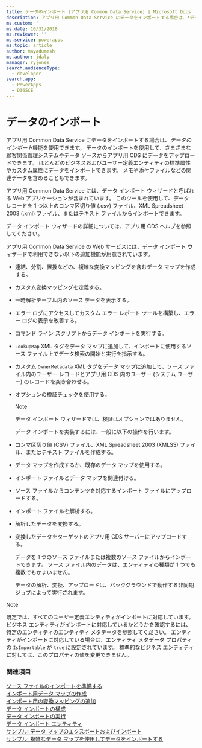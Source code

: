 ```yaml
---
title: データのインポート (アプリ用 Common Data Service) | Microsoft Docs
description: アプリ用 Common Data Service にデータをインポートする場合は、*データのインポート*機能を使用できます。 データのインポートを使用して、さまざまな顧客関係管理システムやデータ ソースからアプリ用 CDS にデータをアップロードできます。
ms.custom: ''
ms.date: 10/31/2018
ms.reviewer: ''
ms.service: powerapps
ms.topic: article
author: mayadumesh
ms.author: jdaly
manager: ryjones
search.audienceType:
  - developer
search.app:
  - PowerApps
  - D365CE
---
```

# <a name="import-data"></a>データのインポート

<!--
Was Mike Carter


https://docs.microsoft.com/en-us/dynamics365/customer-engagement/developer/import-data



This should be the generic high-level content to support either web api or org service

Should there be a separate topic for organization service and Web API?
All these functions & actions exist:

RetrieveParsedDataImportFile Function
https://docs.microsoft.com/en-us/dynamics365/customer-engagement/web-api/retrieveparseddataimportfile?view=dynamics-ce-odata-9
GetDistinctValuesImportFile Function
https://docs.microsoft.com/en-us/dynamics365/customer-engagement/web-api/getdistinctvaluesimportfile?view=dynamics-ce-odata-9
ParseImport Function
https://docs.microsoft.com/en-us/dynamics365/customer-engagement/web-api/parseimport?view=dynamics-ce-odata-9
TransformImport Action
https://docs.microsoft.com/en-us/dynamics365/customer-engagement/web-api/transformimport?view=dynamics-ce-odata-9
ImportRecordsImport Action
https://docs.microsoft.com/en-us/dynamics365/customer-engagement/web-api/importrecordsimport?view=dynamics-ce-odata-9
ExportMappingsImportMap Action
https://docs.microsoft.com/en-us/dynamics365/customer-engagement/web-api/exportmappingsimportmap?view=dynamics-ce-odata-9
ImportMappingsImportMap Action
https://docs.microsoft.com/en-us/dynamics365/customer-engagement/web-api/importmappingsimportmap?view=dynamics-ce-odata-9

Or should the core general content simply include both?

-->
アプリ用 Common Data Service にデータをインポートする場合は、*データのインポート*機能を使用できます。 データのインポートを使用して、さまざまな顧客関係管理システムやデータ ソースからアプリ用 CDS にデータをアップロードできます。 ほとんどのビジネスおよびユーザー定義エンティティの標準属性やカスタム属性にデータをインポートできます。 メモや添付ファイルなどの関連データを含めることもできます。  
  
アプリ用 Common Data Service には、データ インポート ウィザードと呼ばれる Web アプリケーションが含まれています。 このツールを使用して、データ レコードを 1 つ以上のコンマ区切り値 (.csv) ファイル、XML Spreadsheet 2003 (.xml) ファイル、またはテキスト ファイルからインポートできます。  
  
 データ インポート ウィザードの詳細については、アプリ用 CDS ヘルプを参照してください。  
  
 アプリ用 Common Data Service の Web サービスには、データ インポート ウィザードで利用できない以下の追加機能が用意されています。  
  
- 連結、分割、置換などの、複雑な変換マッピングを含むデータ マップを作成する。  
  
- カスタム変換マッピングを定義する。  
  
- 一時解析テーブル内のソース データを表示する。  
  
- エラー ログにアクセスしてカスタム エラー レポート ツールを構築し、エラー ログの表示を改善する。  
  
- コマンド ライン スクリプトからデータ インポートを実行する。  
  
- `LookupMap` XML タグをデータ マップに追加して、インポートに使用するソース ファイル上でデータ検索の開始と実行を指示する。  
  
- カスタム `OwnerMetadata` XML タグをデータ マップに追加して、ソース ファイル内のユーザー レコードとアプリ用 CDS 内のユーザー (システム ユーザー) のレコードを突き合わせる。  
  
- オプションの検証チェックを使用する。  
  
  > [!NOTE]
  >  データ インポート ウィザードでは、検証はオプションではありません。  
  
  データ インポートを実装するには、一般に以下の操作を行います。  
  
- コンマ区切り値 (CSV) ファイル、XML Spreadsheet 2003 (XMLSS) ファイル、またはテキスト ファイルを作成する。  
  
- データ マップを作成するか、既存のデータ マップを使用する。  
  
- インポート ファイルとデータ マップを関連付ける。  
  
- ソース ファイルからコンテンツを対応するインポート ファイルにアップロードする。  
  
- インポート ファイルを解析する。  
  
- 解析したデータを変換する。  
  
- 変換したデータをターゲットのアプリ用 CDS サーバーにアップロードする。  
  
  データを 1 つのソース ファイルまたは複数のソース ファイルからインポートできます。 ソース ファイル内のデータは、エンティティの種類が 1 つでも複数でもかまいません。  
  
  データの解析、変換、アップロードは、バックグラウンドで動作する非同期ジョブによって実行されます。  
  
> [!NOTE]
>  既定では、すべてのユーザー定義エンティティがインポートに対応しています。 ビジネス エンティティがインポートに対応しているかどうかを確認するには、特定のエンティティのエンティティ メタデータを参照してください。 エンティティがインポートに対応している場合は、エンティティ メタデータ プロパティの `IsImportable` が `true` に設定されています。 標準的なビジネス エンティティに対しては、このプロパティの値を変更できません。 <!--[!INCLUDE[metadata_browser](../includes/metadata-browser.md)]-->  


### <a name="see-also"></a>関連項目

[ソース ファイルのインポートを準備する](prepare-source-files-import.md)<br />
[インポート用データ マップの作成](create-data-maps-for-import.md)<br />
[インポート用の変換マッピングの追加](add-transformation-mappings-import.md)<br />
[データ インポートの構成](configure-data-import.md)<br />
[データ インポートの実行](run-data-import.md)<br />
[データ インポート エンティティ](data-import-entities.md)<br />
[サンプル: データ マップのエクスポートおよびインポート](org-service/samples/export-import-data-map.md)<br />
[サンプル: 複雑なデータ マップを使用してデータをインポートする](org-service/samples/import-data-complex-data-map.md)<br />
